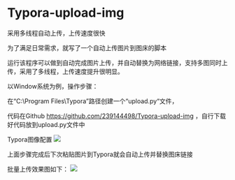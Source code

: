 # Typora-upload-img
采用多线程自动上传，上传速度很快

为了满足日常需求，就写了一个自动上传图片到图床的脚本

运行该程序可以做到自动完成图片上传，并自动替换为网络链接，支持多图同时上传，采用了多线程，上传速度提升很明显。

以Window系统为例，操作步骤：

在“C:\Program Files\Typora”路径创建一个“upload.py“文件，

代码在Github https://github.com/239144498/Typora-upload-img  ，自行下载好代码放到upload.py文件中

 

Typora图像配置
<img src="http://typora.datastream.tebi.io/1944589-20220831201000641-41619921.png" />
 
 上面步骤完成后下次粘贴图片到Typora就会自动上传并替换图床链接

批量上传效果图如下：
<img src="http://typora.datastream.tebi.io/1944589-20220831200451701-1232490439.png" />

